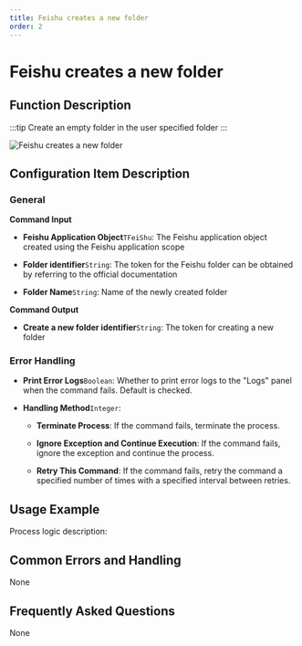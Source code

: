 ```yaml
---
title: Feishu creates a new folder
order: 2
---
```


# Feishu creates a new folder

## Function Description

:::tip 
Create an empty folder in the user specified folder
:::

![Feishu creates a new folder](../../../../assets/Feishu%20creates%20a%20new%20folder_command.png)

## Configuration Item Description

### General

**Command Input**

- **Feishu Application Object**`TFeiShu`: The Feishu application object created using the Feishu application scope

- **Folder identifier**`String`: The token for the Feishu folder can be obtained by referring to the official documentation

- **Folder Name**`String`: Name of the newly created folder


**Command Output**

- **Create a new folder identifier**`String`: The token for creating a new folder

### Error Handling

- **Print Error Logs**`Boolean`: Whether to print error logs to the "Logs" panel when the command fails. Default is checked. 

- **Handling Method**`Integer`:

    - **Terminate Process**: If the command fails, terminate the process.

    - **Ignore Exception and Continue Execution**: If the command fails, ignore the exception and continue the process.

    - **Retry This Command**: If the command fails, retry the command a specified number of times with a specified interval between retries.

## Usage Example

Process logic description:

## Common Errors and Handling

None

## Frequently Asked Questions

None

